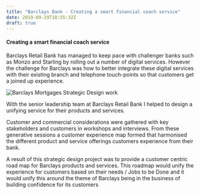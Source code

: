 ```yaml
---
title: "Barclays Bank - Creating a smart financial coach service"
date: 2019-09-29T18:55:32Z
draft: true
---
```


#### Creating a smart financial coach service

Barclays Retail Bank has managed to keep pace with challenger banks such as Monzo and Starling by rolling out a number of digital services. However the challenge for Barclays was how to better integrate these digital services with their existing branch and telephone touch-points so that customers get a joined up experience.

![Barclays Mortgages Strategic Design work](/img/Portfolio_2020_Barclays_Bank.jpg)

With the senior leadership team at Barclays Retail Bank I helped to design a unifying service for their products and services.

Customer and commercial considerations were gathered with key stakeholders and customers in workshops and interviews. From these generative sessions a customer experience map formed that harmonised the different product and service offerings customers experience from their bank.

​A result of this strategic design project was to provide a customer centric road map for Barclays products and services. This roadmap would unify the experience for customers based on their needs / Jobs to be Done and it would unify this around the theme of Barclays being in the business of building confidence for its customers